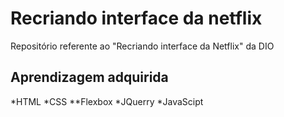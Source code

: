 # Recriando interface da netflix
Repositório referente ao "Recriando interface da Netflix" da DIO
## Aprendizagem adquirida
*HTML
*CSS
**Flexbox
*JQuerry
*JavaScipt
